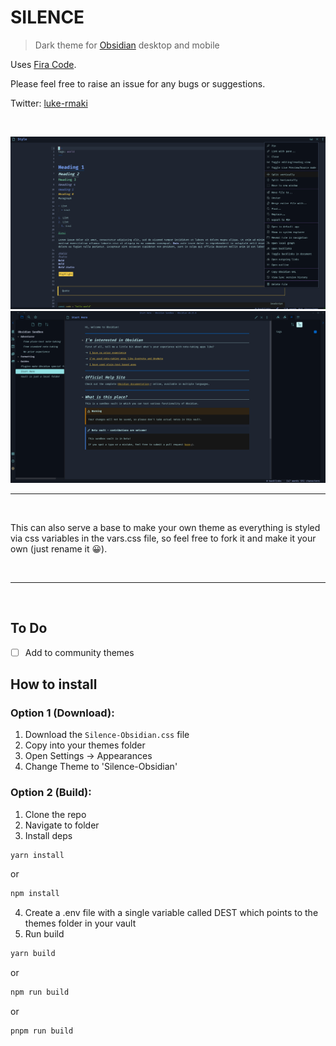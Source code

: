 # SILENCE

> Dark theme for [Obsidian](https://obsidian.md/) desktop and mobile


Uses [Fira Code](https://fonts.google.com/specimen/Fira+Code).

Please feel free to raise an issue for any bugs or suggestions.

Twitter: [luke-rmaki](https://twitter.com/luke_rmaki)

<br />


![screenshot of the theme](Screenshot1.png)
![screenshot of the theme](Screenshot2.png)

---
<br />


This can also serve a base to make your own theme as everything is styled via css variables in the vars.css file, so feel free to fork it and make it your own (just rename it 😀).

<br />




---
<br />

## To Do
- [ ] Add to community themes



## How to install
<!-- ### Option 1 (Add from Obsidian)
- This theme is now listed in Obsidian's community themes
- Open Obsidian -> Settings -> Appearance 
- Browser Community themes and search for Rmaki -->


### Option 1 (Download):

1. Download the `Silence-Obsidian.css` file
2. Copy into your themes folder
3. Open Settings -> Appearances
4. Change Theme to 'Silence-Obsidian'

### Option 2 (Build):

1. Clone the repo
2. Navigate to folder
3. Install deps

```bash
yarn install
```

or

```bash
npm install
```

4. Create a .env file with a single variable called DEST which points to the themes folder in your vault
5. Run build

```bash
yarn build
```

or

```bash
npm run build
```
or

```bash
pnpm run build
```
